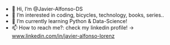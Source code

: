 - 👋 Hi, I’m @Javier-Alfonso-DS
- 👀 I’m interested in coding, bicycles, technology, books, series..
- 🌱 I’m currently learning Python & Data-Science!
- 📫 How to reach me?: check my linkedin profile! -> www.linkedin.com/in/javier-alfonso-lorenz

<!---
Javier-Alfonso-DS/Javier-Alfonso-DS is a ✨ special ✨ repository because its `README.md` (this file) appears on your GitHub profile.
You can click the Preview link to take a look at your changes.
--->
